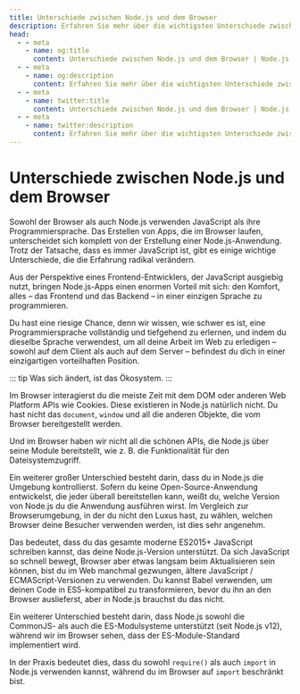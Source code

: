 ```yaml
---
title: Unterschiede zwischen Node.js und dem Browser
description: Erfahren Sie mehr über die wichtigsten Unterschiede zwischen der Entwicklung von Anwendungen mit Node.js und dem Browser, einschließlich Ökosystem, Umgebungskontrolle und Modulsystemen.
head:
  - - meta
    - name: og:title
      content: Unterschiede zwischen Node.js und dem Browser | Node.js - iDoc.dev
  - - meta
    - name: og:description
      content: Erfahren Sie mehr über die wichtigsten Unterschiede zwischen der Entwicklung von Anwendungen mit Node.js und dem Browser, einschließlich Ökosystem, Umgebungskontrolle und Modulsystemen.
  - - meta
    - name: twitter:title
      content: Unterschiede zwischen Node.js und dem Browser | Node.js - iDoc.dev
  - - meta
    - name: twitter:description
      content: Erfahren Sie mehr über die wichtigsten Unterschiede zwischen der Entwicklung von Anwendungen mit Node.js und dem Browser, einschließlich Ökosystem, Umgebungskontrolle und Modulsystemen.
---
```



# Unterschiede zwischen Node.js und dem Browser

Sowohl der Browser als auch Node.js verwenden JavaScript als ihre Programmiersprache. Das Erstellen von Apps, die im Browser laufen, unterscheidet sich komplett von der Erstellung einer Node.js-Anwendung. Trotz der Tatsache, dass es immer JavaScript ist, gibt es einige wichtige Unterschiede, die die Erfahrung radikal verändern.

Aus der Perspektive eines Frontend-Entwicklers, der JavaScript ausgiebig nutzt, bringen Node.js-Apps einen enormen Vorteil mit sich: den Komfort, alles – das Frontend und das Backend – in einer einzigen Sprache zu programmieren.

Du hast eine riesige Chance, denn wir wissen, wie schwer es ist, eine Programmiersprache vollständig und tiefgehend zu erlernen, und indem du dieselbe Sprache verwendest, um all deine Arbeit im Web zu erledigen – sowohl auf dem Client als auch auf dem Server – befindest du dich in einer einzigartigen vorteilhaften Position.

::: tip
Was sich ändert, ist das Ökosystem.
:::

Im Browser interagierst du die meiste Zeit mit dem DOM oder anderen Web Platform APIs wie Cookies. Diese existieren in Node.js natürlich nicht. Du hast nicht das `document`, `window` und all die anderen Objekte, die vom Browser bereitgestellt werden.

Und im Browser haben wir nicht all die schönen APIs, die Node.js über seine Module bereitstellt, wie z. B. die Funktionalität für den Dateisystemzugriff.

Ein weiterer großer Unterschied besteht darin, dass du in Node.js die Umgebung kontrollierst. Sofern du keine Open-Source-Anwendung entwickelst, die jeder überall bereitstellen kann, weißt du, welche Version von Node.js du die Anwendung ausführen wirst. Im Vergleich zur Browserumgebung, in der du nicht den Luxus hast, zu wählen, welchen Browser deine Besucher verwenden werden, ist dies sehr angenehm.

Das bedeutet, dass du das gesamte moderne ES2015+ JavaScript schreiben kannst, das deine Node.js-Version unterstützt. Da sich JavaScript so schnell bewegt, Browser aber etwas langsam beim Aktualisieren sein können, bist du im Web manchmal gezwungen, ältere JavaScript / ECMAScript-Versionen zu verwenden. Du kannst Babel verwenden, um deinen Code in ES5-kompatibel zu transformieren, bevor du ihn an den Browser auslieferst, aber in Node.js brauchst du das nicht.

Ein weiterer Unterschied besteht darin, dass Node.js sowohl die CommonJS- als auch die ES-Modulsysteme unterstützt (seit Node.js v12), während wir im Browser sehen, dass der ES-Module-Standard implementiert wird.

In der Praxis bedeutet dies, dass du sowohl `require()` als auch `import` in Node.js verwenden kannst, während du im Browser auf `import` beschränkt bist.

